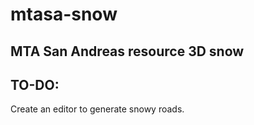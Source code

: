 # mtasa-snow
## MTA San Andreas resource 3D snow

## TO-DO:
Create an editor to generate snowy roads.

